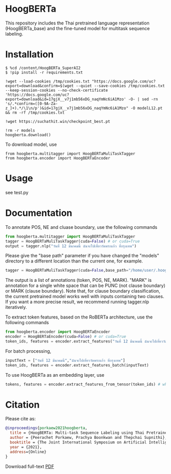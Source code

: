 # HoogBERTa

This repository includes the Thai pretrained language representation (HoogBERTa_base) and the fine-tuned model for multitask sequence labeling.

# Installation

```
$ %cd /content/HoogBERTa_SuperAI2
$ !pip install -r requirements.txt

!wget --load-cookies /tmp/cookies.txt "https://docs.google.com/uc?export=download&confirm=$(wget --quiet --save-cookies /tmp/cookies.txt --keep-session-cookies --no-check-certificate 'https://docs.google.com/uc?export=download&id=17gjX__v7j1mb56xDG_naqYmNc6iA1Mzo' -O- | sed -rn 's/.*confirm=([0-9A-Za-z_]+).*/\1\n/p')&id=17gjX__v7j1mb56xDG_naqYmNc6iA1Mzo" -O modelL12.pt && rm -rf /tmp/cookies.txt

!wget https://suchathit.win/checkpoint_best.pt

!rm -r models
hoogberta.download()
```

To download model, use

```
from hoogberta.multitagger import HoogBERTaMuliTaskTagger
from hoogberta.encoder import HoogBERTaEncoder

```

# Usage

see test.py


# Documentation

To annotate POS, NE and cluase boundary, use the following commands

```python
from hoogberta.multitagger import HoogBERTaMuliTaskTagger
tagger = HoogBERTaMuliTaskTagger(cuda=False) # or cuda=True
output = tagger.nlp("วันที่ 12 มีนาคมนี้ ฉันจะไปเที่ยววัดพระแก้ว ที่กรุงเทพ")
```

Please give the "base path" parameter if you have changed the "models" directory to a different location than the current one, for example. 

```python
tagger = HoogBERTaMuliTaskTagger(cuda=False,base_path="/home/user/.hoogberta/" ) 
```

The output is a list of annotations (token, POS, NE, MARK). "MARK" is annotation for a single white space that can be PUNC (not clause boundary) or MARK (clause boundary). Note that, for clause boundary classification, the current pretrained model works well with inputs containing two clauses. If you want a more precise result, we recommend running tagger.nlp iteratively.

To extract token features, based on the RoBERTa architecture, use the following commands

```python
from hoogberta.encoder import HoogBERTaEncoder
encoder = HoogBERTaEncoder(cuda=False) # or cuda=True
token_ids, features = encoder.extract_features("วันที่ 12 มีนาคมนี้ ฉันจะไปเที่ยววัดพระแก้ว ที่กรุงเทพ")
```

For batch processing,

```python
inputText = ["วันที่ 12 มีนาคมนี้","ฉันจะไปเที่ยววัดพระแก้ว ที่กรุงเทพ"]
token_ids, features = encoder.extract_features_batch(inputText)
```

To use HoogBERTa as an embedding layer, use

```python
tokens, features = encoder.extract_features_from_tensor(token_ids) # where token_ids is a tensor with type "long".
```

# Citation

Please cite as:

``` bibtex
@inproceedings{porkaew2021hoogberta,
  title = {HoogBERTa: Multi-task Sequence Labeling using Thai Pretrained Language Representation},
  author = {Peerachet Porkaew, Prachya Boonkwan and Thepchai Supnithi},
  booktitle = {The Joint International Symposium on Artificial Intelligence and Natural Language Processing (iSAI-NLP 2021)},
  year = {2021},
  address={Online}
}
```

Download full-text [PDF](https://drive.google.com/file/d/1jXYscGOeUASBJI9cMfj2sAzthEFPp9Gr/view?usp=sharing)
